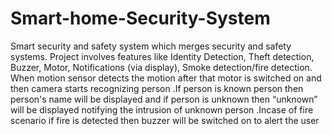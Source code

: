 # Smart-home-Security-System
Smart security and safety system which merges security and safety systems. Project involves features like Identity Detection, Theft  detection, Buzzer, Motor, Notifications (via display), Smoke detection/fire  detection. When motion sensor detects the motion after that motor is switched on  and then camera starts recognizing person .If person is known person then person's  name will be displayed and if person is unknown then “unknown” will be  displayed notifying the intrusion of unknown person .Incase of fire scenario if fire  is detected then buzzer will be switched on to alert the user
